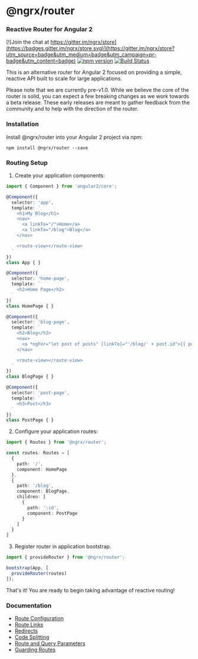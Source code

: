 # @ngrx/router
### Reactive Router for Angular 2
[![Join the chat at https://gitter.im/ngrx/store](https://badges.gitter.im/ngrx/store.svg)](https://gitter.im/ngrx/store?utm_source=badge&utm_medium=badge&utm_campaign=pr-badge&utm_content=badge)
[![npm version](https://badge.fury.io/js/%40ngrx%2Frouter.svg)](https://badge.fury.io/js/%40ngrx%2Frouter)
[![Build Status](https://codeship.com/projects/68a711c0-df45-0133-c764-764018ced76c/status?branch=master)](https://codeship.com/projects/144986)

This is an alternative router for Angular 2 focused on providing a simple, reactive API built to scale for large applications.

Please note that we are currently pre-v1.0. While we believe the core of the router is solid, you can expect a few breaking changes as we work towards a beta release. These early releases are meant to gather feedback from the community and to help with the direction of the router.

### Installation
Install @ngrx/router into your Angular 2 project via npm:

```
npm install @ngrx/router --save
```

### Routing Setup

1. Create your application components:

  ```ts
  import { Component } from 'angular2/core';

  @Component({
    selector: 'app',
    template: `
      <h1>My Blog</h1>
      <nav>
        <a linkTo="/">Home</a>
        <a linkTo="/blog">Blog</a>
      </nav>

      <route-view></route-view>
    `
  })
  class App { }

  @Component({
    selector: 'home-page',
    template: `
      <h2>Home Page</h2>
    `
  })
  class HomePage { }

  @Component({
    selector: 'blog-page',
    template: `
      <h2>Blog</h2>
      <nav>
        <a *ngFor="let post of posts" [linkTo]="'/blog/' + post.id">{{ post.title }}</a>
      </nav>

      <route-view></route-view>
    `
  })
  class BlogPage { }

  @Component({
    selector: 'post-page',
    template: `
      <h3>Post</h3>
    `
  })
  class PostPage { }
  ```
2. Configure your application routes:

  ```ts
  import { Routes } from '@ngrx/router';

  const routes: Routes = [
    {
      path: '/',
      component: HomePage
    },
    {
      path: '/blog',
      component: BlogPage,
      children: [
        {
          path: ':id',
          component: PostPage
        }
      ]
    }
  ]
  ```

3. Register router in application bootstrap.

  ```ts
  import { provideRouter } from '@ngrx/router';

  bootstrap(App, [
    provideRouter(routes)
  ]);
  ```

That's it! You are ready to begin taking advantage of reactive routing!

### Documentation

* [Route Configuration](./docs/overview/route.md)
* [Route Links](./docs/overview/links.md)
* [Redirects](./docs/overview/redirect.md)
* [Code Splitting](./docs/overview/code-splitting.md)
* [Route and Query Parameters](./docs/overview/params.md)
* [Guarding Routes](./docs/overview/guards.md)
